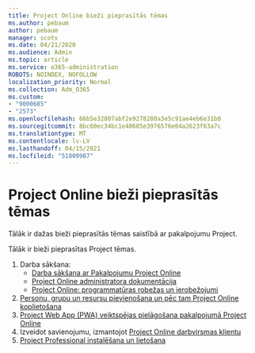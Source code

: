 ```yaml
---
title: Project Online bieži pieprasītās tēmas
ms.author: pebaum
author: pebaum
manager: scotv
ms.date: 04/21/2020
ms.audience: Admin
ms.topic: article
ms.service: o365-administration
ROBOTS: NOINDEX, NOFOLLOW
localization_priority: Normal
ms.collection: Adm_O365
ms.custom:
- "9000685"
- "2573"
ms.openlocfilehash: 66b5e32807abf2e9278280a3e5c91ae4eb6e31b0
ms.sourcegitcommit: 8bc60ec34bc1e40685e3976576e04a2623f63a7c
ms.translationtype: MT
ms.contentlocale: lv-LV
ms.lasthandoff: 04/15/2021
ms.locfileid: "51809987"
---
```

# <a name="project-online-frequently-requested-topics"></a>Project Online bieži pieprasītās tēmas

Tālāk ir dažas bieži pieprasītās tēmas saistībā ar pakalpojumu Project.

Tālāk ir bieži pieprasītas Project tēmas.
1.  Darba sākšana: 
    -   [Darba sākšana ar Pakalpojumu Project Online](https://docs.microsoft.com/projectonline/get-started-with-project-online) 
    -   [Project Online administratora dokumentācija](https://docs.microsoft.com/projectonline/project-online) 
    -   [Project Online: programmatūras robežas un ierobežojumi](https://docs.microsoft.com/ProjectOnline/project-online-software-boundaries-and-limits) 
2.  [Personu, grupu un resursu pievienošana un pēc tam Project Online koplietošana](https://docs.microsoft.com/projectonline/step-2-add-people-to-project-online) 
3.  [Project Web App (PWA) veiktspējas pielāgošana pakalpojumā Project Online](https://docs.microsoft.com/projectonline/tune-project-online-performance)
4.  Izveidot savienojumu, izmantojot [Project Online darbvirsmas klientu](https://docs.microsoft.com/projectonline/connect-to-project-online-with-the-project-online-desktop-client) 
5.  [Project Professional instalēšana un lietošana](https://support.office.com/article/install-project-7059249b-d9fe-4d61-ab96-5c5bf435f281) 
